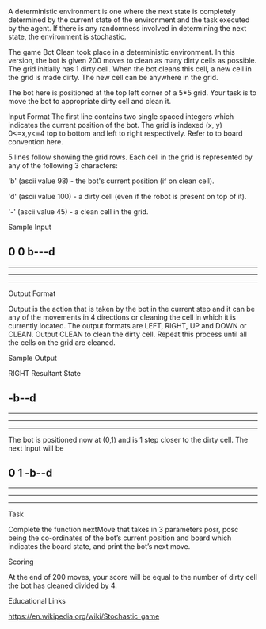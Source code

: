 A deterministic environment is one where the next state is completely determined by the current state of the environment and the task executed by the agent. If there is any randomness involved in determining the next state, the environment is stochastic.

The game Bot Clean took place in a deterministic environment. In this version, the bot is given 200 moves to clean as many dirty cells as possible. The grid initially has 1 dirty cell. When the bot cleans this cell, a new cell in the grid is made dirty. The new cell can be anywhere in the grid.

The bot here is positioned at the top left corner of a 5*5 grid. Your task is to move the bot to appropriate dirty cell and clean it.

Input Format
The first line contains two single spaced integers which indicates the current position of the bot. The grid is indexed (x, y) 0<=x,y<=4 top to bottom and left to right respectively. Refer to to board convention here.

5 lines follow showing the grid rows. Each cell in the grid is represented by any of the following 3 characters:

'b' (ascii value 98) - the bot's current position (if on clean cell).

'd' (ascii value 100) - a dirty cell (even if the robot is present on top of it).

'-' (ascii value 45) - a clean cell in the grid.

Sample Input

0 0
b---d
-----
-----
-----
-----
Output Format

Output is the action that is taken by the bot in the current step and it can be any of the movements in 4 directions or cleaning the cell in which it is currently located. The output formats are LEFT, RIGHT, UP and DOWN or CLEAN. Output CLEAN to clean the dirty cell. Repeat this process until all the cells on the grid are cleaned.

Sample Output

RIGHT
Resultant State

-b--d
-----
-----
-----
-----
The bot is positioned now at (0,1) and is 1 step closer to the dirty cell. The next input will be

0 1
-b--d
-----
-----
-----
-----
Task

Complete the function nextMove that takes in 3 parameters posr, posc being the co-ordinates of the bot’s current position and board which indicates the board state, and print the bot’s next move.

Scoring

At the end of 200 moves, your score will be equal to the number of dirty cell the bot has cleaned divided by 4.

Educational Links

https://en.wikipedia.org/wiki/Stochastic_game
